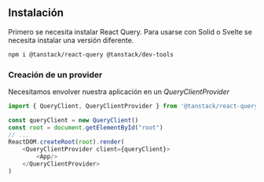 ## Instalación

Primero se necesita instalar React Query. Para usarse con Solid o Svelte se necesita instalar una versión diferente.

```bash
npm i @tanstack/react-query @tanstack/dev-tools
```

### Creación de un provider

Necesitamos envolver nuestra aplicación en un *QueryClientProvider*

```javascript
import { QueryClient, QueryClientProvider } from '@tanstack/react-query'

const queryClient = new QueryClient()
const root = document.getElementById("root")
// ...
ReactDOM.createRoot(root).render(
    <QueryClientProvider client={queryClient}>
        <App/>
    </QueryClientProvider>
)
```
